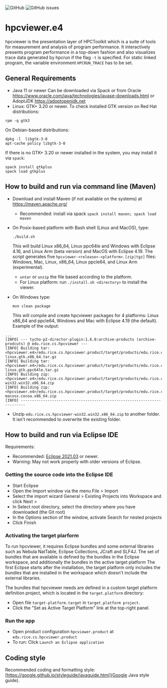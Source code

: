 ![GitHub](https://img.shields.io/github/license/hpctoolkit/hpcviewer.e4?style=for-the-badge)
![GitHub issues](https://img.shields.io/github/issues/hpctoolkit/hpcviewer.e4?style=for-the-badge)

# hpcviewer.e4

hpcviewer is the presentation layer of HPCToolkit which is a suite of tools
for measurement and analysis of program performance.
It interactively presents program performance in a top-down fashion and also 
visualizes trace data generated by hpcrun if the flag ```-t``` is specified. 
For static linked program, the variable environment ```HPCRUN_TRACE``` has to be set. 

## General Requirements

* Java 11 or newer
  Can be downloaded via Spack 
  or from Oracle https://www.oracle.com/java/technologies/javase-downloads.html 
  or AdoptJDK https://adoptopenjdk.net
* Linux: GTK+ 3.20 or newer.
To check installed GTK version on Red Hat distributions:
```
rpm -q gtk3
```
On Debian-based distributions:
```
dpkg -l  libgtk-3-0
apt-cache policy libgtk-3-0
```
If there is no GTK+ 3.20 or newer installed in the system, you may install it via `spack`:
```
spack install gtkplus
spack load gtkplus
```

## How to build and run via command line (Maven)

* Download and install Maven (if not available on the systems) at https://maven.apache.org/
  * Recommended: install via spack
  	`spack install maven; spack load maven`  
  	
* On Posix-based platform with Bash shell (Linux and MacOS), type:
    ```
    ./build.sh
    ``` 
    This will build Linux x86_64, Linux ppc64le and Windows with Eclipse 4.16,
    and Linux Arm (beta version) and MacOS with Eclipse 4.19.
    The script generates five `hpcviewer-<release>-<platform>.[zip|tgz]` files:
    Windows, Mac, Linux, x86_64, Linux ppcle64, and Linux Arm (experimental).
  * `untar` or `unzip` the file based according to the platform. 
  * For Linux platform: run 
  ```./install.sh <directory>``` 
  to install the viewer. 
  
* On Windows type:
   ```
   mvn clean package
   ```
  This will compile and create hpcviewer packages for 4 platforms: Linux x86_64 and ppcle64, Windows and Mac
  with Eclipse 4.19 (the default).
  Example of the output:
```
...
[INFO] --- tycho-p2-director-plugin:1.6.0:archive-products (archive-prodcuts) @ edu.rice.cs.hpcviewer ---
[INFO] Building tar: <hpcviewer.e4>/edu.rice.cs.hpcviewer.product/target/products/edu.rice.cs.hpcviewer-linux.gtk.x86_64.tar.gz
[INFO] Building tar: <hpcviewer.e4>/edu.rice.cs.hpcviewer.product/target/products/edu.rice.cs.hpcviewer-linux.gtk.ppc64le.tar.gz
[INFO] Building zip: <hpcviewer.e4>/edu.rice.cs.hpcviewer.product/target/products/edu.rice.cs.hpcviewer-win32.win32.x86_64.zip
[INFO] Building zip: <hpcviewer.e4>/edu.rice.cs.hpcviewer.product/target/products/edu.rice.cs.hpcviewer-macosx.cocoa.x86_64.zip
[INFO] ------------------------------------------------------------------------
```
  * Unzip `edu.rice.cs.hpcviewer-win32.win32.x86_64.zip` to another folder. 
    It isn't recommended to overwrite the existing folder.

## How to build and run via Eclipse IDE

Requirements:

* Recommended: [Eclipse 2021.03](https://www.eclipse.org/downloads/packages/release/2021-03/r/eclipse-ide-rcp-and-rap-developers) or newer. 
* Warning: May not work properly with older versions of Eclipse. 

### Getting the source code into the Eclipse IDE

* Start Eclipse
* Open the Import window via the menu File > Import
* Select the import wizard General > Existing Projects into Workspace and click Next >
* In Select root directory, select the directory where you have downloaded (the Git root)
* In the Options section of the window, activate Search for nested projects
* Click Finish

### Activating the target plarform

To run hpcviewer, it requires Eclipse bundles and some external libraries such as Nebula NatTable, Eclipse Collections, JCraft and SLF4J.
The set of bundles that are available is defined by the bundles in the Eclipse workspace, and additionally the bundles in the active target platform
The first Eclipse starts after the installation, the target platform only includes the bundles that are installed in the workspace which doesn't include the external libraries.

The bundles that hpcviewer needs are defined in a custom target platform definition project, which is located in the `target.platform` directory:

* Open file `target-platform.target` in `target.platform project`.
* Click the "Set as Active Target Platform" link at the top-right panel.

### Run the app

* Open product configuration `hpcviewer.product` at `edu.rice.cs.hpcviewer.product`
* To run: Click `Launch an Eclipse application`


## Coding style

Recommended coding and formatting style: [https://google.github.io/styleguide/javaguide.html](Google Java style guide).
